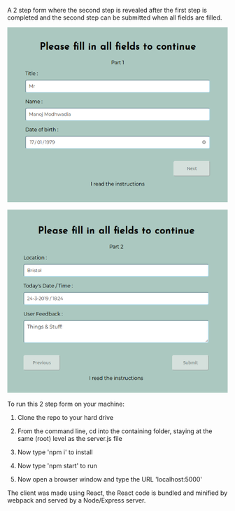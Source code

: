 A 2 step form where the second step is revealed after the first step is completed and the second step can be submitted when all fields are filled.

![Step 1](https://github.com/Muffinman75/wizard-challenge/blob/master/client/screenshots/Screenshot_2019-03-24%20Wizard.png)

![Step 2](<https://github.com/Muffinman75/wizard-challenge/blob/master/client/screenshots/Screenshot_2019-03-24%20Wizard(1).png>)

To run this 2 step form on your machine:

1.  Clone the repo to your hard drive

2.  From the command line, cd into the containing folder, staying at the same (root) level as the server.js file

3.  Now type 'npm i' to install

4.  Now type 'npm start' to run

5.  Now open a browser window and type the URL 'localhost:5000'

The client was made using React, the React code is bundled and minified by webpack and served by a Node/Express server.
